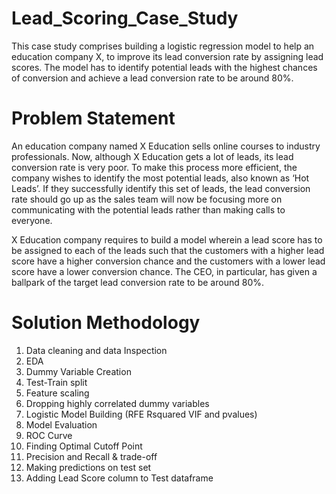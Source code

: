 # Lead_Scoring_Case_Study
This case study comprises building a logistic regression model to help an education company X, to improve its lead conversion rate by assigning lead scores. The model has to identify potential leads with the highest chances of conversion and achieve a lead conversion rate to be around 80%.

# Problem Statement 
An education company named X Education sells online courses to industry professionals. Now, although X Education gets a lot of leads, its lead conversion rate is very poor. To make this process more efficient, the company wishes to identify the most potential leads, also known as ‘Hot Leads’. If they successfully identify this set of leads, the lead conversion rate should go up as the sales team will now be focusing more on communicating with the potential leads rather than making calls to everyone.

X Education company requires to build a model wherein a lead score has to be assigned to each of the leads such that the customers with a higher lead score have a higher conversion chance and the customers with a lower lead score have a lower conversion chance. The CEO, in particular, has given a ballpark of the target lead conversion rate to be around 80%.


# Solution Methodology
1. Data cleaning and data Inspection
2. EDA 
3. Dummy Variable Creation
4. Test-Train split
5. Feature scaling
6. Dropping highly correlated dummy variables
7. Logistic Model Building (RFE Rsquared VIF and pvalues)
8. Model Evaluation 
9. ROC Curve
10. Finding Optimal Cutoff Point
11. Precision and Recall & trade-off
12. Making predictions on test set
13. Adding Lead Score column to Test dataframe



